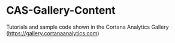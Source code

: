 # CAS-Gallery-Content
Tutorials and sample code shown in the Cortana Analytics Gallery (https://gallery.cortanaanalytics.com) 
